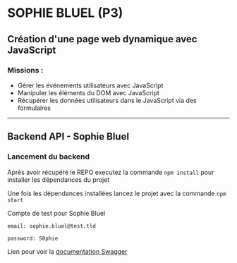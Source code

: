 # SOPHIE BLUEL (P3)
## Création d'une page web dynamique avec JavaScript

### Missions :
 - Gérer les événements utilisateurs avec JavaScript 
 - Manipuler les éléments du DOM avec JavaScript
 - Récupérer les données utilisateurs dans le JavaScript via des formulaires

 - ----------------------------------------------------------------------------------

## Backend API - Sophie Bluel

### Lancement du backend

Après avoir récupéré le REPO executez la commande `npm install` pour installer les dépendances du projet

Une fois les dépendances installées lancez le projet avec la commande `npm start`

Compte de test pour Sophie Bluel

```
email: sophie.bluel@test.tld

password: S0phie 
```
Lien pour voir la
[documentation Swagger](http://localhost:5678/api-docs/)

